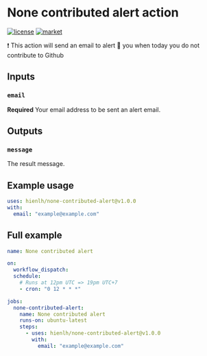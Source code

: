 # None contributed alert action

[![license](https://img.shields.io/badge/License-MIT-purple.svg)](LICENSE)
[![market](https://img.shields.io/badge/Get_it-on_the_Marketplace-informational.svg)](https://github.com/marketplace/actions/none-contributed-alert)

❗ This action will send an email to alert 📣  you when today you do not contribute to Github

## Inputs

### `email`

**Required** Your email address to be sent an alert email.

## Outputs

### `message`

The result message.

## Example usage

```yaml
uses: hienlh/none-contributed-alert@v1.0.0
with:
  email: "example@example.com"
```

## Full example

```yaml
name: None contributed alert

on:
  workflow_dispatch:
  schedule:
    # Runs at 12pm UTC => 19pm UTC+7
    - cron: "0 12 * * *"

jobs:
  none-contributed-alert:
    name: None contributed alert
    runs-on: ubuntu-latest
    steps:
      - uses: hienlh/none-contributed-alert@v1.0.0
        with:
          email: "example@example.com"
```
